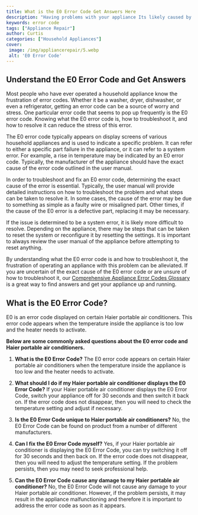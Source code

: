 ```yaml
---
title: What is the E0 Error Code Get Answers Here
description: "Having problems with your appliance Its likely caused by the E0 error code Find out what this means and how you can fix it here in this helpful blog post"
keywords: error code
tags: ["Appliance Repair"]
author: Curtis
categories: ["Household Appliances"]
cover: 
 image: /img/appliancerepair/5.webp
 alt: 'E0 Error Code'
---
```

## Understand the E0 Error Code and Get Answers

Most people who have ever operated a household appliance know the frustration of error codes. Whether it be a washer, dryer, dishwasher, or even a refrigerator, getting an error code can be a source of worry and stress. One particular error code that seems to pop up frequently is the E0 error code. Knowing what the E0 error code is, how to troubleshoot it, and how to resolve it can reduce the stress of this error. 

The E0 error code typically appears on display screens of various household appliances and is used to indicate a specific problem. It can refer to either a specific part failure in the appliance, or it can refer to a system error. For example, a rise in temperature may be indicated by an E0 error code. Typically, the manufacturer of the appliance should have the exact cause of the error code outlined in the user manual. 

In order to troubleshoot and fix an E0 error code, determining the exact cause of the error is essential. Typically, the user manual will provide detailed instructions on how to troubleshoot the problem and what steps can be taken to resolve it. In some cases, the cause of the error may be due to something as simple as a faulty wire or misaligned part. Other times, if the cause of the E0 error is a defective part, replacing it may be necessary. 

If the issue is determined to be a system error, it is likely more difficult to resolve. Depending on the appliance, there may be steps that can be taken to reset the system or reconfigure it by resetting the settings. It is important to always review the user manual of the appliance before attempting to reset anything. 

By understanding what the E0 error code is and how to troubleshoot it, the frustration of operating an appliance with this problem can be alleviated. If you are uncertain of the exact cause of the E0 error code or are unsure of how to troubleshoot it, our [Comprehensive Appliance Error Codes Glossary](./error-codes/) is a great way to find answers and get your appliance up and running.
## What is the E0 Error Code?

E0 is an error code displayed on certain Haier portable air conditioners. This error code appears when the temperature inside the appliance is too low and the heater needs to activate.

**Below are some commonly asked questions about the E0 error code and Haier portable air conditioners.**

1. **What is the E0 Error Code?** 
The E0 error code appears on certain Haier portable air conditioners when the temperature inside the appliance is too low and the heater needs to activate.

2. **What should I do if my Haier portable air conditioner displays the E0 Error Code?** 
If your Haier portable air conditioner displays the E0 Error Code, switch your appliance off for 30 seconds and then switch it back on. If the error code does not disappear, then you will need to check the temperature setting and adjust if necessary.

3. **Is the E0 Error Code unique to Haier portable air conditioners?** 
No, the E0 Error Code can be found on product from a number of different manufacturers.

4. **Can I fix the E0 Error Code myself?** 
Yes, if your Haier portable air conditioner is displaying the E0 Error Code, you can try switching it off for 30 seconds and then back on. If the error code does not disappear, then you will need to adjust the temperature setting. If the problem persists, then you may need to seek professional help.

5. **Can the E0 Error Code cause any damage to my Haier portable air conditioner?** 
No, the E0 Error Code will not cause any damage to your Haier portable air conditioner. However, if the problem persists, it may result in the appliance malfunctioning and therefore it is important to address the error code as soon as it appears.
